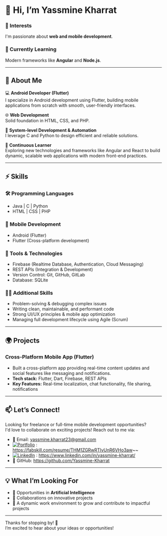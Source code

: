 # 👋 Hi, I’m Yassmine Kharrat

### 👀 Interests
I'm passionate about **web and mobile development**.

### 🌱 Currently Learning
Modern frameworks like **Angular** and **Node.js**.

---

## 🚀 About Me

💻 **Android Developer (Flutter)**  
I specialize in Android development using Flutter, building mobile applications from scratch with smooth, user-friendly interfaces.

🌐 **Web Development**  
Solid foundation in HTML, CSS, and PHP.

🔧 **System-level Development & Automation**  
I leverage C and Python to design efficient and reliable solutions.

🌱 **Continuous Learner**  
Exploring new technologies and frameworks like Angular and React to build dynamic, scalable web applications with modern front-end practices.

---

## ⚡️ Skills

### 🛠️ Programming Languages
- Java | C | Python  
- HTML | CSS | PHP

### 📱 Mobile Development
- Android (Flutter)  
- Flutter (Cross-platform development)

### 💼 Tools & Technologies
- Firebase (Realtime Database, Authentication, Cloud Messaging)  
- REST APIs (Integration & Development)  
- Version Control: Git, GitHub, GitLab  
- Database: SQLite

### 🧑‍💻 Additional Skills
- Problem-solving & debugging complex issues  
- Writing clean, maintainable, and performant code  
- Strong UI/UX principles & mobile app optimization  
- Managing full development lifecycle using Agile (Scrum)

---

## 🌍 Projects

### Cross-Platform Mobile App (Flutter)
- Built a cross-platform app providing real-time content updates and social features like messaging and notifications.  
- **Tech stack:** Flutter, Dart, Firebase, REST APIs  
- **Key Features:** Real-time localization, chat functionality, file sharing, notifications

---

## 📫 Let’s Connect!

Looking for freelance or full-time mobile development opportunities?  
I'd love to collaborate on exciting projects! Reach out to me via:

- 📧 Email: yassmine.kharrat23@gmail.com
- [![Portfolio](https://img.icons8.com/ios-filled/24/000000/portfolio.png)](https://ton-portfolio-url.com) : https://fabskill.com/resume/THM1ZGRwRTIvUnR6VHo3aw~~
- [![LinkedIn](https://img.icons8.com/fluency/24/linkedin.png)](https://www.linkedin.com/in/yassmine-kharrat/) : https://www.linkedin.com/in/yassmine-kharrat/
- 🐙 GitHub: https://github.com/Yassmine-Kharrat

---

## 💡 What I’m Looking For

- 📱 Opportunities in **Artificial Intelligence**  
- 💞️ Collaborations on innovative projects  
- 🌱 A dynamic work environment to grow and contribute to impactful projects

---

Thanks for stopping by! 🙌  
I’m excited to hear about your ideas or opportunities!
